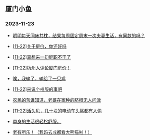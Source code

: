 ## 厦门小鱼 
### 2023-11-23

+ [明明每天同床共枕，结果每周固定周末一次夫妻生活，有同款的吗？](http://bbs.xmfish.com/read-htm-tid-18109799.html)

+ [[11-22]关于房价，你还好吗](http://bbs.xmfish.com/read-htm-tid-18109651.html)

+ [[11-22]真想来一句辞职不干了](http://bbs.xmfish.com/read-htm-tid-18109672.html)

+ [[11-22]杭州人评论厦门房价！](http://bbs.xmfish.com/read-htm-tid-18109879.html)

+ [唉，我输了，输给了一只鸡](http://bbs.xmfish.com/read-htm-tid-18109531.html)

+ [[11-22]来说个校服的事吧](http://bbs.xmfish.com/read-htm-tid-18109674.html)

+ [农民的苦谁知道，老哥在家种的脐橙无人问津](http://bbs.xmfish.com/read-htm-tid-18109740.html)

+ [[11-22]活久见，几十块的电动车头盔都有人偷](http://bbs.xmfish.com/read-htm-tid-18109757.html)

+ [单身的生活很轻松舒服。](http://bbs.xmfish.com/read-htm-tid-18109741.html)

+ [老有所乐！（我妈去成都看大熊猫啦！）](http://bbs.xmfish.com/read-htm-tid-18109704.html)

